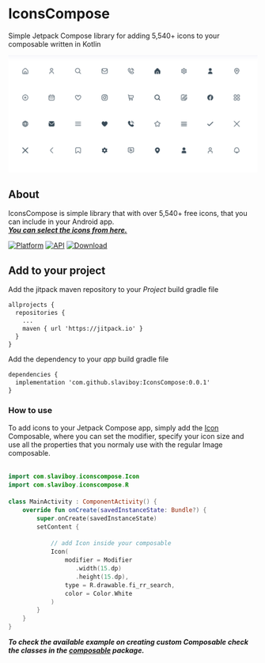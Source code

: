 # IconsCompose
Simple Jetpack Compose library for adding 5,540+ icons to your composable written in Kotlin

<a align="center" href="https://slaviboy.github.io/Compose-Icons-Site/">
    <img src="https://github.com/slaviboy/RepositoryImages/blob/main/icons1.png" alt="Image" />
</a>
 
## About
IconsCompose is simple library that with over 5,540+ free icons, that you can include in your Android app.   
_**[You can select the icons from here.](https://slaviboy.github.io/Compose-Icons-Site)**_

[![Platform](https://img.shields.io/badge/platform-android-green.svg)](http://developer.android.com/index.html)
[![API](https://img.shields.io/badge/API-21%2B-brightgreen.svg?style=flat)](https://android-arsenal.com/api?level=21)
[![Download](https://img.shields.io/badge/version-0.0.1-blue)](https://github.com/slaviboy/SVGPathKotlin/releases/tag/v0.0.1)

## Add to your project
Add the jitpack maven repository to your *Project* build gradle file
```
allprojects {
  repositories {
    ...
    maven { url 'https://jitpack.io' }
  }
}
``` 

Add the dependency to your *app* build gradle file
```
dependencies { 
  implementation 'com.github.slaviboy:IconsCompose:0.0.1'
}
```
 
### How to use
To add icons to your Jetpack Compose app, simply add the [Icon](https://github.com/slaviboy/IconsCompose/blob/master/iconsCompose/src/main/java/com/slaviboy/iconscompose/Icon.kt) Composable, where you can set the modifier, specify your icon size and use all the properties that you normaly use with the regular Image composable.
```kotlin

import com.slaviboy.iconscompose.Icon
import com.slaviboy.iconscompose.R

class MainActivity : ComponentActivity() {
    override fun onCreate(savedInstanceState: Bundle?) {
        super.onCreate(savedInstanceState)
        setContent {
        
            // add Icon inside your composable
            Icon(
                modifier = Modifier
                   .width(15.dp)
                   .height(15.dp),
                type = R.drawable.fi_rr_search,
                color = Color.White
            )
        }
    }
}

```
 
_**To check the available example on creating custom Composable check the classes in the [composable](https://github.com/slaviboy/IconsCompose/tree/master/app/src/main/java/com/slaviboy/iconscomposeexample/composables) package.**_
 
